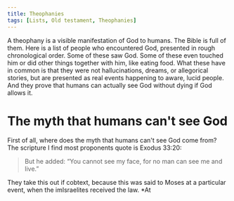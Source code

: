 ```yaml
---
title: Theophanies
tags: [Lists, Old testament, Theophanies]
---
```


A theophany is a visible manifestation of God to humans. The Bible is full of them. Here is a list of people who encountered God, presented in rough chronological order. Some of these saw God. Some of these even touched him or did other things together with him, like eating food. What these have in common is that they were not hallucinations, dreams, or allegorical stories, but are presented as real events happening to aware, lucid people. And they prove that humans can actually see God without dying if God allows it.

# The myth that humans can't see God

First of all, where does the myth that humans can't see God come from? The scripture I find most proponents quote is Exodus 33:20:

> But he added: “You cannot see my face, for no man can see me and live.”

They take this out if cobtext, because this was said to Moses at a particular event, when the imIsraelites received the law. *At


